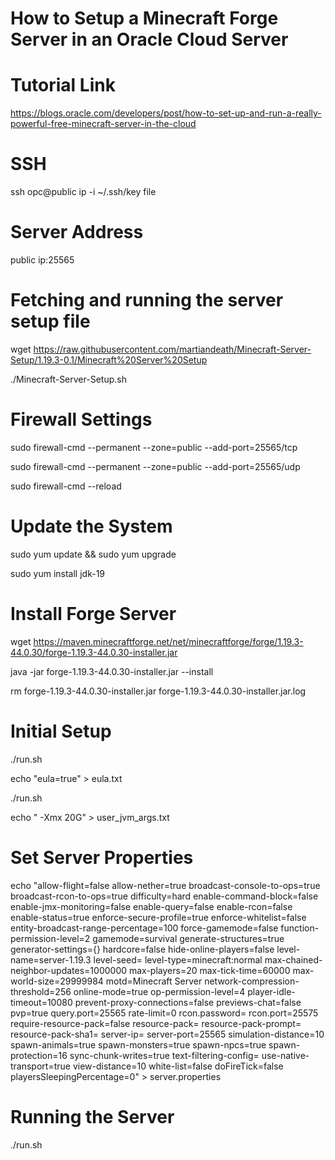# How to Setup a Minecraft Forge Server in an Oracle Cloud Server


# Tutorial Link
https://blogs.oracle.com/developers/post/how-to-set-up-and-run-a-really-powerful-free-minecraft-server-in-the-cloud


# SSH
ssh opc@public ip -i ~/.ssh/key file


# Server Address
public ip:25565


# Fetching and running the server setup file

wget https://raw.githubusercontent.com/martiandeath/Minecraft-Server-Setup/1.19.3-0.1/Minecraft%20Server%20Setup

./Minecraft-Server-Setup.sh


# Firewall Settings

sudo firewall-cmd --permanent --zone=public --add-port=25565/tcp

sudo firewall-cmd --permanent --zone=public --add-port=25565/udp

sudo firewall-cmd --reload


# Update the System

sudo yum update && sudo yum upgrade

sudo yum install jdk-19


# Install Forge Server

wget https://maven.minecraftforge.net/net/minecraftforge/forge/1.19.3-44.0.30/forge-1.19.3-44.0.30-installer.jar

java -jar forge-1.19.3-44.0.30-installer.jar --install

rm forge-1.19.3-44.0.30-installer.jar forge-1.19.3-44.0.30-installer.jar.log


# Initial Setup

./run.sh

echo "eula=true" > eula.txt

./run.sh

echo " -Xmx 20G" > user_jvm_args.txt


# Set Server Properties

echo "allow-flight=false
allow-nether=true
broadcast-console-to-ops=true
broadcast-rcon-to-ops=true
difficulty=hard
enable-command-block=false
enable-jmx-monitoring=false
enable-query=false
enable-rcon=false
enable-status=true
enforce-secure-profile=true
enforce-whitelist=false
entity-broadcast-range-percentage=100
force-gamemode=false
function-permission-level=2
gamemode=survival
generate-structures=true
generator-settings={}
hardcore=false
hide-online-players=false
level-name=server-1.19.3
level-seed=
level-type=minecraft\:normal
max-chained-neighbor-updates=1000000
max-players=20
max-tick-time=60000
max-world-size=29999984
motd=Minecraft Server
network-compression-threshold=256
online-mode=true
op-permission-level=4
player-idle-timeout=10080
prevent-proxy-connections=false
previews-chat=false
pvp=true
query.port=25565
rate-limit=0
rcon.password=
rcon.port=25575
require-resource-pack=false
resource-pack=
resource-pack-prompt=
resource-pack-sha1=
server-ip=
server-port=25565
simulation-distance=10
spawn-animals=true
spawn-monsters=true
spawn-npcs=true
spawn-protection=16
sync-chunk-writes=true
text-filtering-config=
use-native-transport=true
view-distance=10
white-list=false
doFireTick=false
playersSleepingPercentage=0" > server.properties


# Running the Server

./run.sh
